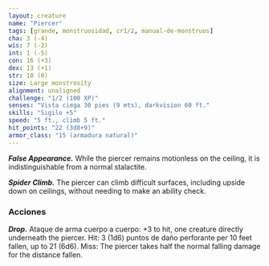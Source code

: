 ```yaml
---
layout: creature
name: "Piercer"
tags: [grande, monstruosidad, cr1/2, manual-de-monstruos]
cha: 3 (-4)
wis: 7 (-2)
int: 1 (-5)
con: 16 (+3)
dex: 13 (+1)
str: 10 (0)
size: Large monstrosity
alignment: unaligned
challenge: "1/2 (100 XP)"
senses: "Vista ciega 30 pies (9 mts), darkvision 60 ft."
skills: "Sigilo +5"
speed: "5 ft., climb 5 ft."
hit_points: "22 (3d8+9)"
armor_class: "15 (armadura natural)"
---
```


***False Appearance.*** While the piercer remains motionless on the ceiling, it is indistinguishable from a normal stalactite.

***Spider Climb.*** The piercer can climb difficult surfaces, including upside down on ceilings, without needing to make an ability check.

### Acciones

***Drop.*** Ataque de arma cuerpo a cuerpo: +3 to hit, one creature directly underneath the piercer. Hit: 3 (1d6) puntos de daño perforante per 10 feet fallen, up to 21 (6d6). Miss: The piercer takes half the normal falling damage for the distance fallen.